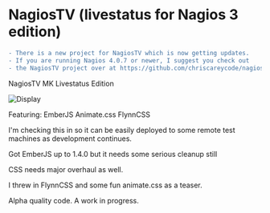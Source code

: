 NagiosTV (livestatus for Nagios 3 edition)
===================

```diff
- There is a new project for NagiosTV which is now getting updates.
- If you are running Nagios 4.0.7 or newer, I suggest you check out
- the NagiosTV project over at https://github.com/chriscareycode/nagiostv-react
```

NagiosTV MK Livestatus Edition

![Display](http://chriscarey.com/projects/nagiostv/images/nagiostv-livestatus-1.png)

Featuring:
 EmberJS
 Animate.css
 FlynnCSS

I'm checking this in so it can be easily deployed to some remote test machines as development continues.

Got EmberJS up to 1.4.0 but it needs some serious cleanup still

CSS needs major overhaul as well.

I threw in FlynnCSS and some fun animate.css as a teaser.

Alpha quality code. A work in progress.
